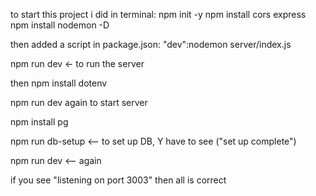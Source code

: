 to start this project i did in terminal:
npm init -y
npm install cors express
npm install nodemon -D

then added a script in package.json:
"dev":nodemon server/index.js

npm run dev <- to run the server

then 
npm install dotenv

npm run dev again to start server

npm install pg

npm run db-setup  <--  to set up DB, Y have to see ("set up complete")

npm run dev  <-- again

if you see "listening on port 3003" then all is correct 